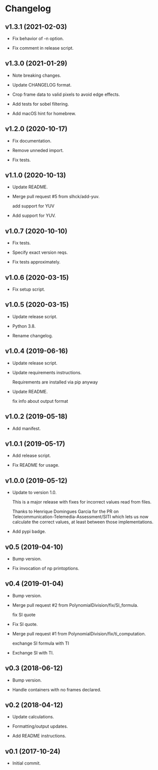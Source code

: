 # Changelog


## v1.3.1 (2021-02-03)

* Fix behavior of -n option.

* Fix comment in release script.


## v1.3.0 (2021-01-29)

* Note breaking changes.

* Update CHANGELOG format.

* Crop frame data to valid pixels to avoid edge effects.

* Add tests for sobel filtering.

* Add macOS hint for homebrew.


## v1.2.0 (2020-10-17)

* Fix documentation.

* Remove unneded import.

* Fix tests.


## v1.1.0 (2020-10-13)

* Update README.

* Merge pull request #5 from slhck/add-yuv.

  add support for YUV

* Add support for YUV.


## v1.0.7 (2020-10-10)

* Fix tests.

* Specify exact version reqs.

* Fix tests approximately.


## v1.0.6 (2020-03-15)

* Fix setup script.


## v1.0.5 (2020-03-15)

* Update release script.

* Python 3.8.

* Rename changelog.


## v1.0.4 (2019-06-16)

* Update release script.

* Update requirements instructions.

  Requirements are installed via pip anyway

* Update README.

  fix info about output format


## v1.0.2 (2019-05-18)

* Add manifest.


## v1.0.1 (2019-05-17)

* Add release script.

* Fix README for usage.


## v1.0.0 (2019-05-12)

* Update to version 1.0.

  This is a major release with fixes for incorrect values read from files.

  Thanks to Henrique Domingues Garcia for the PR on
  Telecommunication-Telemedia-Assessment/SITI which lets us now calculate the
  correct values, at least between those implementations.

* Add pypi badge.


## v0.5 (2019-04-10)

* Bump version.

* Fix invocation of np printoptions.


## v0.4 (2019-01-04)

* Bump version.

* Merge pull request #2 from PolynomialDivision/fix/SI_formula.

  fix SI quote

* Fix SI quote.

* Merge pull request #1 from PolynomialDivision/fix/ti_computation.

  exchange SI formula with TI

* Exchange SI with TI.


## v0.3 (2018-06-12)

* Bump version.

* Handle containers with no frames declared.


## v0.2 (2018-04-12)

* Update calculations.

* Formatting/output updates.

* Add README instructions.


## v0.1 (2017-10-24)

* Initial commit.


